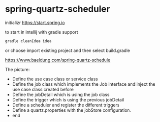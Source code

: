 # spring-quartz-scheduler

initializr
https://start.spring.io

to start in intellij with gradle support
```bash
gradle cleanIdea idea
```
or choose import existing project and then select build.gradle

https://www.baeldung.com/spring-quartz-schedule



The picture:
- Define the use case class or service class
- Define the job class which implements the Job interface and inject the use case class created before
- Define the jobDetail which is using the job class
- Define the trigger which is using the previous jobDetail
- Define a scheduler and register the different triggers
- Define a quartz.properties with the jobStore configuration.
- end
 